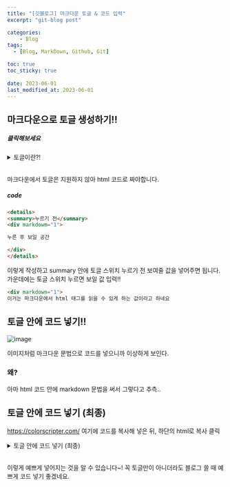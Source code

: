 ```yaml
---
title: "[깃블로그] 마크다운 토글 & 코드 입력"
excerpt: "git-blog post"

categories:
    - Blog
tags:
  - [Blog, MarkDown, Github, Git]

toc: true
toc_sticky: true
 
date: 2023-06-01
last_modified_at: 2023-06-01
---
```


## 마크다운으로 토글 생성하기!!

##### 클릭해보세요
<details>
<summary>토글이란?!</summary>
<div markdowm="1">

이렇게 내용을 숨기는 것입니다~^^

</div>
</details>
<br>

마크다운에서 토글은 지원하지 않아 html 코드로 짜야합니다.

##### code
```html
<details>
<summary>누르기 전</summary>
<div markdowm="1">

누른 후 보일 공간

</div>
</details>
```
이렇게 작성하고 summary 안에 토글 스위치 누르기 전 보여줄 값을 넣어주면 됩니다.
가운데에는 토글 스위치 누르면 보일 값 입력!!

```html
<div markdown="1">
이거는 마크다운에서 html 태그를 읽을 수 있게 하는 값이라고 하네요
```

## 토글 안에 코드 넣기!!

![image](https://github.com/ssoxong/ssoxong.github.io/assets/112956015/f81e28ac-8351-4261-999f-249716b09eb9)

이미지처럼 마크다운 문법으로 코드를 넣으니까 이상하게 보인다.

### 왜?
아마 html 코드 안에 markdown 문법을 써서 그렇다고 추측..

## 토글 안에 코드 넣기 (최종)
https://colorscripter.com/
여기에 코드를 복사해 넣은 뒤, 하단의 html로 복사 클릭

<details>
<summary>토글 안에 코드 넣기 (최종)</summary>
<div markdowm="1">

<div class="colorscripter-code" style="color:#f0f0f0;font-family:Consolas, 'Liberation Mono', Menlo, Courier, monospace !important; position:relative !important;overflow:auto"><table class="colorscripter-code-table" style="margin:0;padding:0;border:none;background-color:#272727;border-radius:4px;" cellspacing="0" cellpadding="0"><tr><td style="padding:6px;border-right:2px solid #4f4f4f"><div style="margin:0;padding:0;word-break:normal;text-align:right;color:#aaa;font-family:Consolas, 'Liberation Mono', Menlo, Courier, monospace !important;line-height:130%"><div style="line-height:130%">1</div><div style="line-height:130%">2</div><div style="line-height:130%">3</div><div style="line-height:130%">4</div><div style="line-height:130%">5</div><div style="line-height:130%">6</div></div></td><td style="padding:6px 0;text-align:left"><div style="margin:0;padding:0;color:#f0f0f0;font-family:Consolas, 'Liberation Mono', Menlo, Courier, monospace !important;line-height:130%"><div style="padding:0 6px; white-space:pre; line-height:130%"><span style="color:#0086b3">#include</span>&nbsp;<span style="color:#aaffaa"></span><span style="color:#ff3399">&lt;</span>iostream<span style="color:#aaffaa"></span><span style="color:#ff3399">&gt;</span></div><div style="padding:0 6px; white-space:pre; line-height:130%">&nbsp;</div><div style="padding:0 6px; white-space:pre; line-height:130%"><span style="color:#4be6fa">int</span>&nbsp;main(){</div><div style="padding:0 6px; white-space:pre; line-height:130%">&nbsp;&nbsp;&nbsp;&nbsp;<span style="color:#4be6fa">printf</span>(<span style="color:#ffd500">"Hello&nbsp;World!"</span>);</div><div style="padding:0 6px; white-space:pre; line-height:130%">&nbsp;&nbsp;&nbsp;&nbsp;<span style="color:#ff3399">return</span>&nbsp;<span style="color:#c10aff">0</span>;</div><div style="padding:0 6px; white-space:pre; line-height:130%">}</div></div></td><td style="vertical-align:bottom;padding:0 2px 4px 0"><a href="http://colorscripter.com/info#e" target="_blank" style="text-decoration:none;color:white"><span style="font-size:9px;word-break:normal;background-color:#4f4f4f;color:white;border-radius:10px;padding:1px"></span></a></td></tr></table></div>

</div>
</details>
<br>

이렇게 예쁘게 넣어지는 것을 알 수 있습니다~!
꼭 토글만이 아니더라도 블로그 쓸 때 예쁘게 코드 넣기 좋겠네요.